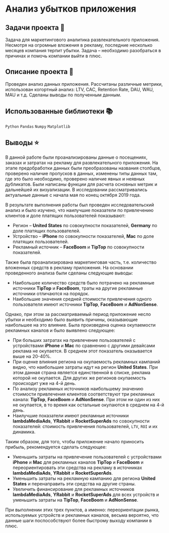 # Анализ убытков приложения

## Задачи проекта 📜

Задача для маркетингового аналитика развлекательного приложения. Несмотря на огромные вложения в рекламу, последние несколько месяцев компания терпит убытки. Задача – необходимо разобраться в причинах и помочь компании выйти в плюс.

## Описание проекта 📝

Проведен анализ данных приложения. Рассчитаны различные метрики, использован когортный анализ: LTV, CAC, Retention Rate, DAU, WAU, MAU и т.д. Сделаны выводы по полученным данным.

## Использованные библиотеки 📚

`Python` `Pandas` `Numpy` `Matplotlib`

## Выводы ⭐

В данной работе были проанализированы данные о посещениях, заказах и затратах на рекламу для развлекательного приложения. На этапе предобработки данных были преобразованы названия столбцов, проверено наличие пропусков в данных, изменены типы данных там, где это было необходимо, проверено наличие явных и неявных дубликатов. Были написаны функции для расчета основных метрик и дальнейшей их визуализации. В исследовании рассматривались актуальные данные с начала мая по конец октября 2019 года.

В результате выполнения работы был проведен исследовательский анализ и было изучено, что наилучшие показатели по привлечению клиентов и доле платящих пользователей показывают:
- Регион – **United States** по совокупности показателей, **Germany** по доле платящих пользователей.
- Устройство – **iPhone** по совокупности показателей, **Mac** по доле платящих пользователей.
- Рекламный источник – **FaceBoom** и **TipTop** по совокупности показателей.

Также была проанализирована маркетинговая часть, т.е. количество вложенных средств в рекламу приложения. На основании проведенного анализа были сделаны следующие выводы:
- Наибольшее количество средств было потрачено на рекламные источники **TipTop** и **FaceBoom**, траты на другие рекламные источники отличаются на порядок.
- Наибольшие значения средней стоимости привлечения одного пользователя имеют источники **TipTop**, **FaceBoom** и **AdNonSense**.

Однако, при этом за рассматриваемый период приложение несло убытки и необходимо было выявить причины, оказывающие наибольшее на это влияние. Была произведена оценка окупаемости рекламных каналов и было выявлено следующее:
- При больших затратах на привлечение пользователей с устройствами **iPhone** и **Mac** по сравнению с другими девайсами реклама не окупается. В среднем этот показатель оказывается выше на 20-40%.
- При оценке влияния региона на окупаемость рекламных кампаний видно, что наибольшие затраты идут на регион **United States**. При этом данная страна является единственной в списке, реклама которой не окупается. Для других же регионов окупаемость происходит уже на 4-й день.
- По анализу рекламных источников наибольшему значению стоимости привлечения клиентов соответствуют три рекламных канала: **TipTop**, **FaceBoom** и **AdNonSense**. При этом ни один из них не окупается, в то время как остальные окупаются в среднем на 4-й день.
- Наилучшие показатели имеют рекламные источники **lambdaMediaAds**, **YRabbit** и **RocketSuperAds** по совокупности показателей: стоимость привлечения пользователей, `LTV`, `ROI` и их динамика.

Таким образом, для того, чтобы приложение начало приносить прибыль, рекомендуется сделать следующее:
- Уменьшить затраты на привлечение пользователей с устройствами **iPhone** и **Mac** для рекламных каналов **TipTop** и **FaceBoom** и переориентировать эти средства на рекламу в источниках **lambdaMediaAds**, **YRabbit** и **RocketSuperAds**.
- Уменьшить затраты на рекламную кампанию для региона **United States** и перенаправить эти средства на другие страны.
- Увеличить финансирование для рекламных источников **lambdaMediaAds**, **YRabbit** и **RocketSuperAds** для всех устройств и уменьшить затраты на **TipTop**, **FaceBoom** и **AdNonSense**.

При выполнении этих трех пунктов, а именно: переориентации рынка, используемых устройств и рекламных каналов, весьма вероятно, что данные шаги поспособствуют более быстрому выходу компании в плюс.
